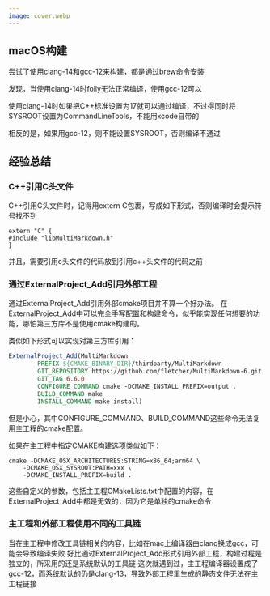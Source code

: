 ```yaml
---
image: cover.webp
---
```


## macOS构建

尝试了使用clang-14和gcc-12来构建，都是通过brew命令安装

发现，当使用clang-14时folly无法正常编译，使用gcc-12可以

使用clang-14时如果把C++标准设置为17就可以通过编译，不过得同时将SYSROOT设置为CommandLineTools，不能用xcode自带的

相反的是，如果用gcc-12，则不能设置SYSROOT，否则编译不通过

## 经验总结

### C++引用C头文件

C++引用C头文件时，记得用extern C包裹，写成如下形式，否则编译时会提示符号找不到

```shell
extern "C" {
#include "libMultiMarkdown.h"
}
```

并且，需要引用c头文件的代码放到引用c++头文件的代码之前

### 通过ExternalProject_Add引用外部工程

通过ExternalProject_Add引用外部cmake项目并不算一个好办法。
在ExternalProject_Add中可以完全手写配置和构建命令，似乎能实现任何想要的功能，哪怕第三方库不是使用cmake构建的。

类似如下形式可以实现对第三方库引用：

```cmake
ExternalProject_Add(MultiMarkdown
        PREFIX ${CMAKE_BINARY_DIR}/thirdparty/MultiMarkdown
        GIT_REPOSITORY https://github.com/fletcher/MultiMarkdown-6.git
        GIT_TAG 6.6.0
        CONFIGURE_COMMAND cmake -DCMAKE_INSTALL_PREFIX=output .
        BUILD_COMMAND make
        INSTALL_COMMAND make install)
```

但是小心，其中CONFIGURE_COMMAND、BUILD_COMMAND这些命令无法复用主工程的cmake配置。

如果在主工程中指定CMAKE构建选项类似如下：

```shell
cmake -DCMAKE_OSX_ARCHITECTURES:STRING=x86_64;arm64 \
    -DCMAKE_OSX_SYSROOT:PATH=xxx \ 
    -DCMAKE_INSTALL_PREFIX=build .
```

这些自定义的参数，包括主工程CMakeLists.txt中配置的内容，在ExternalProject_Add中都是无效的，因为它是单独的cmake命令

### 主工程和外部工程使用不同的工具链

当在主工程中修改工具链相关的内容，比如在mac上编译器由clang换成gcc，可能会导致编译失败
好比通过ExternalProject_Add形式引用外部工程，构建过程是独立的，所采用的还是系统默认的工具链
这次就遇到过，主工程编译器设置成了gcc-12，而系统默认的仍是clang-13，导致外部工程里生成的静态文件无法在主工程链接
